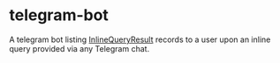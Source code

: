 # telegram-bot
[InlineQueryResult]: https://core.telegram.org/bots/api#inlinequeryresult
A telegram bot listing [InlineQueryResult] records to a user upon an inline query provided via any Telegram chat.
